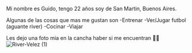 Mi nombre es Guido, tengo 22 años soy de San Martin, Buenos Aires.

Algunas de las cosas que mas me gustan son
-Entrenar
-Ver/Jugar futbol (aguante river)
-Cocinar
-Viajar

Les dejo una foto mia en la cancha haber si me encuentran 👀👀
![River-Velez (1)](https://github.com/GuidoCARP/2024-presentacion-GuidoCARP/assets/165082408/1b0dfdad-0601-461e-8ab1-3ff433bd7617)
